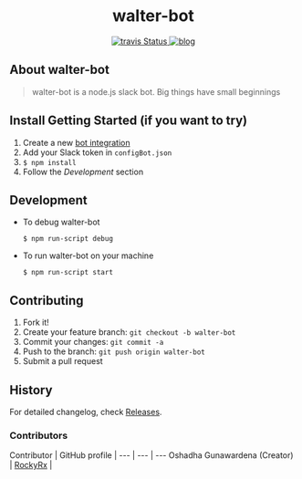 <h1 align="center">walter-bot</h1> 
<p align="center">
    <a title='Build Status' href="https://travis-ci.org/RockyRx/walter-bot">
        <img src='https://travis-ci.org/RockyRx/walter-bot.svg?branch=master' alt='travis Status' />
    </a>
    <a title='blog' href='http://memoverkill.com'>
       <img src='https://img.shields.io/badge/style-blog-blue.svg?label=my' alt='blog' />
    </a>
</p>

## About walter-bot
>walter-bot is a  node.js slack bot.
Big things have small beginnings


## Install Getting Started (if you want to try)
1. Create a new [bot integration](https://my.slack.com/services/new/bot)
2. Add your Slack token in ```configBot.json```
3. ```$ npm install ```
3. Follow the *Development* section


## Development

* To debug walter-bot

    ```$ npm run-script debug```

* To run walter-bot on your machine

    ```$ npm run-script start```

## Contributing

1. Fork it!
2. Create your feature branch: `git checkout -b walter-bot`
3. Commit your changes: `git commit -a `
4. Push to the branch: `git push origin walter-bot`
5. Submit a pull request

## History

For detailed changelog, check [Releases](https://github.com/RockyRx/walter-bot/releases).

### Contributors

Contributor | GitHub profile |
--- | --- | ---
Oshadha Gunawardena  (Creator) | [RockyRx](https://github.com/RockyRx) |
